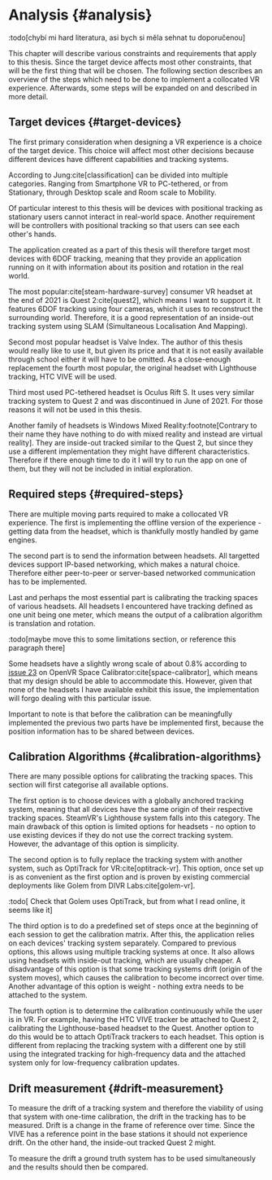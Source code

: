 # Analysis {#analysis}

:todo[chybí mi hard literatura, asi bych si měla sehnat tu doporučenou]

This chapter will describe various constraints and requirements that apply to this thesis. Since the target device affects most other constraints, that will be the first thing that will be chosen. The following section describes an overview of the steps which need to be done to implement a collocated VR experience. Afterwards, some steps will be expanded on and described in more detail.

## Target devices {#target-devices}

The first primary consideration when designing a VR experience is a choice of the target device. This choice will affect most other decisions because different devices have different capabilities and tracking systems.

According to Jung:cite[classification] can be divided into multiple categories. Ranging from Smartphone VR to PC-tethered, or from Stationary, through Desktop scale and Room scale to Mobility.

Of particular interest to this thesis will be devices with positional tracking as stationary users cannot interact in real-world space. Another requirement will be controllers with positional tracking so that users can see each other's hands.

The application created as a part of this thesis will therefore target most devices with 6DOF tracking, meaning that they provide an application running on it with information about its position and rotation in the real world.

The most popular:cite[steam-hardware-survey] consumer VR headset at the end of 2021 is Quest 2:cite[quest2], which means I want to support it. It features 6DOF tracking using four cameras, which it uses to reconstruct the surrounding world. Therefore, it is a good representation of an inside-out tracking system using SLAM (Simultaneous Localisation And Mapping).

Second most popular headset is Valve Index. The author of this thesis would really like to use it, but given its price and that it is not easily available through school either it will have to be omitted. As a close-enough replacement the fourth most popular, the original headset with Lighthouse tracking, HTC VIVE will be used.

Third most used PC-tethered headset is Oculus Rift S. It uses very similar tracking system to Quest 2 and was discontinued in June of 2021. For those reasons it will not be used in this thesis.

Another family of headsets is Windows Mixed Reality:footnote[Contrary to their name they have nothing to do with mixed reality and instead are virtual reality]. They are inside-out tracked similar to the Quest 2, but since they use a different implementation they might have different characteristics. Therefore if there enough time to do it I will try to run the app on one of them, but they will not be included in initial exploration.

## Required steps {#required-steps}

There are multiple moving parts required to make a collocated VR experience. The first is implementing the offline version of the experience - getting data from the headset, which is thankfully mostly handled by game engines.

The second part is to send the information between headsets. All targetted devices support IP-based networking, which makes a natural choice. Therefore either peer-to-peer or server-based networked communication has to be implemented.

Last and perhaps the most essential part is calibrating the tracking spaces of various headsets. All headsets I encountered have tracking defined as one unit being one meter, which means the output of a calibration algorithm is translation and rotation.

:todo[maybe move this to some limitations section, or reference this paragraph there]

Some headsets have a slightly wrong scale of about 0.8% according to [issue 23][1] on OpenVR Space Calibrator:cite[space-calibrator], which means that my design should be able to accommodate this. However, given that none of the headsets I have available exhibit this issue, the implementation will forgo dealing with this particular issue.

[1]: https://github.com/pushrax/openvr-spacecalibrator/issues/23

Important to note is that before the calibration can be meaningfully implemented the previous two parts have be implemented first, because the position information has to be shared between devices.

## Calibration Algorithms {#calibration-algorithms}

There are many possible options for calibrating the tracking spaces. This section will first categorise all available options.

The first option is to choose devices with a globally anchored tracking system, meaning that all devices have the same origin of their respective tracking spaces. SteamVR's Lighthouse system falls into this category. The main drawback of this option is limited options for headsets - no option to use existing devices if they do not use the correct tracking system. However, the advantage of this option is simplicity.

The second option is to fully replace the tracking system with another system, such as OptiTrack for VR:cite[optitrack-vr]. This option, once set up is as convenient as the first option and is proven by existing commercial deployments like Golem from DIVR Labs:cite[golem-vr].

:todo[ Check that Golem uses OptiTrack, but from what I read online, it seems like it]

The third option is to do a predefined set of steps once at the beginning of each session to get the calibration matrix. After this, the application relies on each devices' tracking system separately. Compared to previous options, this allows using multiple tracking systems at once. It also allows using headsets with inside-out tracking, which are usually cheaper. A disadvantage of this option is that some tracking systems drift (origin of the system moves), which causes the calibration to become incorrect over time. Another advantage of this option is weight - nothing extra needs to be attached to the system.

The fourth option is to determine the calibration continuously while the user is in VR. For example, having the HTC VIVE tracker be attached to Quest 2, calibrating the Lighthouse-based headset to the Quest. Another option to do this would be to attach OptiTrack trackers to each headset. This option is different from replacing the tracking system with a different one by still using the integrated tracking for high-frequency data and the attached system only for low-frequency calibration updates.

## Drift measurement {#drift-measurement}

To measure the drift of a tracking system and therefore the viability of using that system with one-time calibration, the drift in the tracking has to be measured. Drift is a change in the frame of reference over time. Since the VIVE has a reference point in the base stations it should not experience drift. On the other hand, the inside-out tracked Quest 2 might.

To measure the drift a ground truth system has to be used simultaneously and the results should then be compared.
